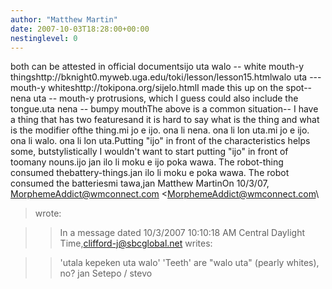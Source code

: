 ```yaml
---
author: "Matthew Martin"
date: 2007-10-03T18:28:00+00:00
nestinglevel: 0
---
```

both can be attested in official documentsijo uta walo --
 white mouth-y thingshttp://bknight0.myweb.uga.edu/toki/lesson/lesson15.htmlwalo uta ---
 mouth-y whiteshttp://tokipona.org/sijelo.htmlI made this up on the spot--
nena uta --
 mouth-y protrusions, which I guess could also include the tongue.uta nena --
 bumpy mouthThe above is a common situation--
 I have a thing that has two featuresand it is hard to say what is the thing and what is the modifier ofthe thing.mi jo e ijo. ona li nena. ona li lon uta.mi jo e ijo. ona li walo. ona li lon uta.Putting "ijo" in front of the characteristics helps some, butstylistically I wouldn't want to start putting "ijo" in front of toomany nouns.ijo jan ilo li moku e ijo poka wawa. The robot-thing consumed thebattery-things.jan ilo li moku e poka wawa. The robot consumed the batteriesmi tawa,jan Matthew MartinOn 10/3/07, [MorphemeAddict@wmconnect.com](mailto://MorphemeAddict@wmconnect.com) <[MorphemeAddict@wmconnect.com](mailto://MorphemeAddict@wmconnect.com)\
> wrote:

>> In a message dated 10/3/2007 10:10:18 AM Central Daylight Time,[clifford-j@sbcglobal.net](mailto://clifford-j@sbcglobal.net) writes:

>> 'utala kepeken uta walo'
>> 'Teeth' are "walo uta" (pearly whites), no?
>> jan Setepo / stevo